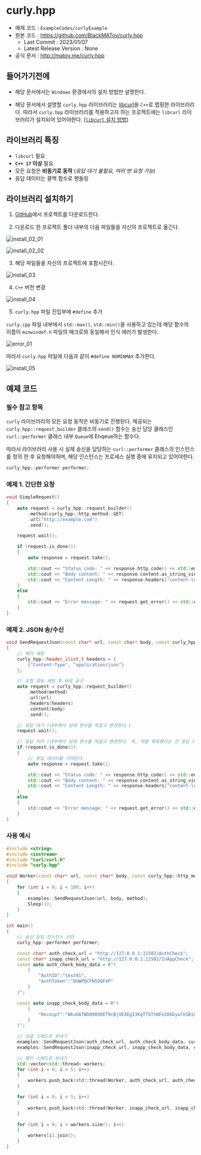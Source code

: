 # curly.hpp

- 예제 코드 : `ExampleCodes/curlyExample`
- 원본 코드 : https://github.com/BlackMATov/curly.hpp
	- Last Commit : 2023/01/07
	- Latest Release Version : None
- 공식 문서 : http://matov.me/curly.hpp

## 들어가기전에

- 해당 문서에서는 `Windows` 환경에서의 설치 방법만 설명한다.

- 해당 문서에서 설명할 `curly.hpp` 라이브러리는 [libcurl](https://github.com/curl/curl)을 `C++`로 랩핑한 라이브러리다. 따라서 `curly.hpp` 라이브러리를 적용하고자 하는 프로젝트에는 `libcurl` 라이브러리가 설치되어 있어야한다. ([`libcurl` 설치 방법](~/Manuals/libcurl.md))

## 라이브러리 특징

- `libcurl` 필요
- **`C++ 17` 이상** 필요.
- 모든 요청은 **비동기로 동작** (*응답 대기 불필요, 여러 번 요청 가능*)
- 응답 데이터는 콜백 함수로 핸들링

## 라이브러리 설치하기

1. [GitHub](https://github.com/BlackMATov/curly.hpp)에서 프로젝트를 다운로드한다.

2. 다운로드 한 프로젝트 폴더 내부의 다음 파일들을 자신의 프로젝트로 옮긴다.

![install_02_01](../Images/curly/install_02_01.png)

![install_02_02](../Images/curly/install_02_02.png)

3. 해당 파일들을 자신의 프로젝트에 포함시킨다.

![install_03](../Images/curly/install_03.png)

4. `C++` 버전 변경

![install_04](../Images/curly/install_04.png)

5. `curly.hpp` 파일 진입부에 `#define` 추가

`curly.cpp` 파일 내부에서 `std::max()`, `std::min()`을 사용하고 있는데 해당 함수의 이름이 `minwindef.h` 파일의 매크로와 동일해서 인식 에러가 발생한다.

![error_01](../Images/curly/error_01.png)

따라서 `curly.hpp` 파일에 다음과 같이 `#define NOMINMAX` 추가한다.

![install_05](../Images/curly/install_05.png)


## 예제 코드

### 필수 참고 항목

`curly` 라이브러리의 모든 요청 동작은 비동기로 진행된다. 제공되는 `curly_hpp::request_builder` 클래스의 `send()` 함수는 송신 담당 클래스인 `curl::performer` 클래스 내부 `Queue`에 Enqeue하는 함수다.

따라서 라이브러리 사용 시 실제 송신을 담당하는 `curl::performer` 클래스의 인스턴스를 정의 한 후 요청해야하며, 해당 인스턴스는 프로세스 실행 중에 유지되고 있어야한다.

```cpp
curly_hpp::performer performer;
```

### 예제 1. 간단한 요청

```cpp
void SimpleRequest()
{
	auto request = curly_hpp::request_builder()
		.method(curly_hpp::http_method::GET)
		.url("http://example.com")
		.send();

	request.wait();

	if (request.is_done())
	{
		auto response = request.take();

		std::cout << "Status code: " << response.http_code() << std::endl;
		std::cout << "Body content: " << response.content.as_string_view() << std::endl;
		std::cout << "Content Length: " << response.headers["content-length"] << std::endl << std::endl;
	}
	else
	{
		std::cout << "Error message: " << request.get_error() << std::endl;
	}
}
```

### 예제 2. JSON 송/수신
```cpp
void SendRequestJson(const char* url, const char* body, const curly_hpp::http_method method)
{
	// 헤더 세팅
	curly_hpp::header_ilist_t headers = {
		{"Content-Type", "application/json"}
	};

	// 요청 정보 세팅 후 바로 송신
	auto request = curly_hpp::request_builder()
		.method(method)
		.url(url)
		.headers(headers)
		.content(body)
		.send();

	// 응답 대기 (내부에서 상태 변수를 락걸고 변경한다.)
	request.wait();

	// 응답 처리 (내부에서 상태 변수를 락걸고 변경한다. 즉, 락을 획득했다는 건 응답 데이터를 받았다는 뜻이다.)
	if (request.is_done())
	{
		// 응답 데이터를 가져온다.
		auto response = request.take();

		std::cout << "Status code: " << response.http_code() << std::endl;
		std::cout << "Body content: " << response.content.as_string_view() << std::endl;
		std::cout << "Content Length: " << response.headers["content-length"] << std::endl << std::endl;
	}
	else
	{
		std::cout << "Error message: " << request.get_error() << std::endl;
	}
}
```

### 사용 예시
```cpp
#include <string>
#include <iostream>
#include "curl/curl.h"
#include "curly.hpp"

void Worker(const char* url, const char* body, const curly_hpp::http_method method)
{
	for (int i = 0; i < 100; i++)
	{
		examples::SendRequestJson(url, body, method);
		Sleep(1);
	}
}

int main()
{
	// 송신 담당 인스턴스 선언
	curly_hpp::performer performer;

	const char* auth_check_url = "http://127.0.0.1:11502/AuthCheck";
	const char* inapp_check_url = "http://127.0.0.1:11502/InAppCheck";
	const auto auth_check_body_data = R"(
		{
			"AuthID":"test01",
			"AuthToken":"DUWPQCFN5DQF4P"
		}
	)";

	const auto inapp_check_body_data = R"(
		{
			"Receipt":"WkuOATWDQ909OET9cBjVEXEgI3KqTTbThNFe206bywlkSBiUD1hgrCltj3g1a84d"
		}
	)";

	// 싱글 스레드로 보내기
	examples::SendRequestJson(auth_check_url, auth_check_body_data, curly_hpp::http_method::POST);
	examples::SendRequestJson(inapp_check_url, inapp_check_body_data, curly_hpp::http_method::POST);

	// 멀티 스레드로 보내기
	std::vector<std::thread> workers;
	for (int i = 0; i < 5; i++)
	{
		workers.push_back(std::thread(Worker, auth_check_url, auth_check_body_data, curly_hpp::http_method::POST));
	}

	for (int i = 0; i < 5; i++)
	{
		workers.push_back(std::thread(Worker, inapp_check_url, inapp_check_body_data, curly_hpp::http_method::POST));
	}

	for (int i = 0; i < workers.size(); i++)
	{
		workers[i].join();
	}
}
```
